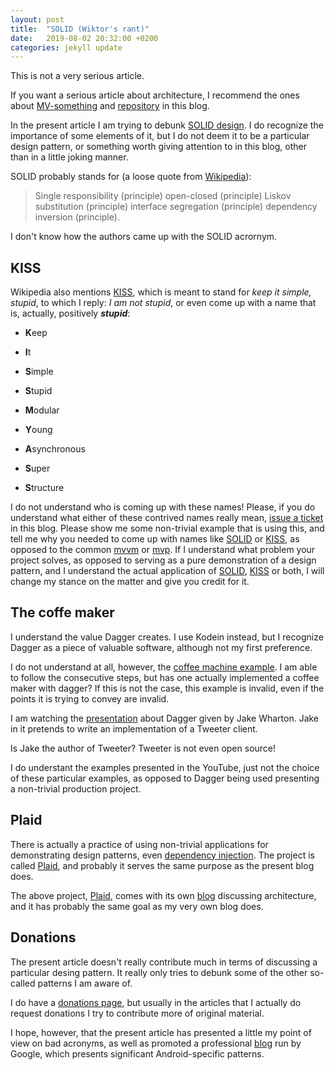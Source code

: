 ```yaml
---
layout: post
title:  "SOLID (Wiktor's rant)"
date:   2019-08-02 20:32:00 +0200
categories: jekyll update
---
```


This is not a very serious article.

If you want a serious article about architecture, I recommend the ones about [MV-something][mv-article] and [repository][repository-article] in this blog.

In the present article I am trying to debunk [SOLID design][solid]. I do recognize the importance of some elements of it, but I do not deem it to be a particular design pattern, or something worth giving attention to in this blog, other than in a little joking manner.

SOLID probably stands for (a loose quote from [Wikipedia][solid]):

> Single responsibility (principle) open-closed (principle) Liskov substitution (principle) interface segregation (principle) dependency inversion (principle).

I don't know how the authors came up with the SOLID acrornym.

## KISS

Wikipedia also mentions [KISS], which is meant to stand for *keep it simple, stupid*, to which I reply: *I am not stupid*, or even come up with a name that is, actually, positively ***stupid***:

* **K**eep
* **I**t
* **S**imple
* **S**tupid

* **M**odular
* **Y**oung

* **A**synchronous
* **S**uper
* **S**tructure

I do not understand who is coming up with these names! Please, if you do understand what either of these contrived names really mean, [issue a ticket][ticket] in this blog. Please show me some non-trivial example that is using this, and tell me why you needed to come up with names like [SOLID] or [KISS], as opposed to the common [mvvm] or [mvp]. If I understand what problem your project solves, as opposed to serving as a pure demonstration of a design pattern, and I understand the actual application of [SOLID], [KISS] or both, I will change my stance on the matter and give you credit for it.

## The coffe maker

I understand the value Dagger creates. I use Kodein instead, but I recognize Dagger as a piece of valuable software, although not my first preference.

I do not understand at all, however, the [coffee machine example][coffee-machine]. I am able to follow the consecutive steps, but has one actually implemented a coffee maker with dagger? If this is not the case, this example is invalid, even if the points it is trying to convey are invalid.

I am watching the [presentation][dagger] about Dagger given by Jake Wharton. Jake in it pretends to write an implementation of a Tweeter client.

Is Jake the author of Tweeter? Tweeter is not even open source!

I do understant the examples presented in the YouTube, just not the choice of these particular examples, as opposed to Dagger being used presenting a non-trivial production project.

## Plaid

There is actually a practice of using non-trivial applications for demonstrating design patterns, even [dependency injection][di]. The project is called [Plaid], and probably it serves the same purpose as the present blog does.

The above project, [Plaid], comes with its own [blog][di] discussing architecture, and it has probably the same goal as my very own blog does.

## Donations

The present article doesn't really contribute much in terms of discussing a particular desing pattern. It really only tries to debunk some of the other so-called patterns I am aware of.

I do have a [donations page][donate], but usually in the articles that I actually do request donations I try to contribute more of original material.

I hope, however, that the present article has presented a little my point of view on bad acronyms, as well as promoted a professional [blog][di] run by Google, which presents significant Android-specific patterns.


[mv-article]: https://syrop.github.io/jekyll/update/2019/06/30/mv-disambiguation.html
[repository-article]: https://syrop.github.io/jekyll/update/2019/07/12/repository-pattern-testing.html
[solid]: https://en.wikipedia.org/wiki/SOLID
[kiss]: https://en.wikipedia.org/wiki/KISS_principle
[ticket]: https://github.com/syrop/syrop.github.io/issues
[mvvm]: https://en.wikipedia.org/wiki/Model-view-viewmodel
[mvp]: https://en.wikipedia.org/wiki/Model%E2%80%93view%E2%80%93presenter
[coffee-machine]: https://dagger.dev/users-guide
[dagger]: https://www.youtube.com/watch?v=plK0zyRLIP8
[di]: https://medium.com/androiddevelopers/dependency-injection-in-a-multi-module-project-1a09511c14b7
[plaid]: https://github.com/android/plaid
[donate]: https://syrop.github.io/donate/

